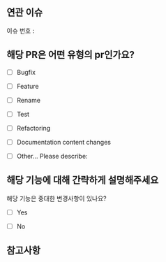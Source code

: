 ## 연관 이슈
이슈 번호 : 

## 해당 PR은 어떤 유형의 pr인가요?

- [ ] Bugfix
- [ ] Feature
- [ ] Rename
- [ ] Test
- [ ] Refactoring
- [ ] Documentation content changes
- [ ] Other... Please describe:


해당 기능에 대해 간략하게 설명해주세요
- 


해당 기능은 중대한 변경사항이 있나요?
<!--  API 변경, 구조 변경, 중요한 기능의 제거 또는 변경일 경우 "Yes", 다른 기능에 영향을 주지 않는 기능 추가와 버그 수정일 경우 "no" -->
- [ ] Yes
- [ ] No


## 참고사항
<!-- pr 결과를 찍은 사진이나 참고할만한 사항같은 것을 적어주세요 -->
